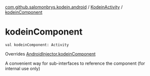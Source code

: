 [com.github.salomonbrys.kodein.android](../index.md) / [KodeinActivity](index.md) / [kodeinComponent](.)

# kodeinComponent

`val kodeinComponent: Activity`

Overrides [AndroidInjector.kodeinComponent](../-android-injector/kodein-component.md)

A convenient way for sub-interfaces to reference the component (for internal use only)

